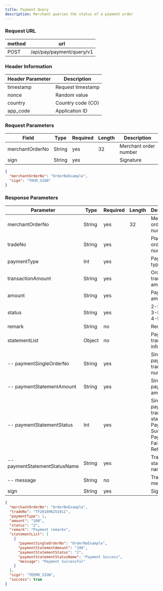 ```yaml
---
title: Payment Query
description: Merchant queries the status of a payment order
---
```


### Request URL

| method | url                       |
| ------ | ------------------------- |
| POST   | /api/pay/payment/query/v1 |

### Header Information

| Header Parameter | Description       |
| --------------- |-------------------|
| timestamp      | Request timestamp |
| nonce          | Random value      |
| country        | Country code (CO) |
| app_code       | Application ID    |

### Request Parameters

| Field           | Type   | Required | Length | Description           |
| --------------- | ------ | -------- | ------ | --------------------- |
| merchantOrderNo | String | yes      | 32     | Merchant order number |
| sign           | String | yes      |        | Signature            |

```json title="Request Example"
{
  "merchantOrderNo": "OrderNoExample",
  "sign": "YOUR_SIGN"
}
```

### Response Parameters

| Parameter                     | Type   | Required | Length | Description                                                                                                            |
| ---------------------------- | ------ | -------- | ------ | ---------------------------------------------------------------------------------------------------------------------- |
| merchantOrderNo              | String | yes      | 32     | Merchant order number                                                                                                  |
| tradeNo                      | String | yes      |        | Platform order number                                                                                                  |
| paymentType                  | Int    | yes      |        | Payment type|
| transactionAmount            | String | yes      |        | Order transaction amount                                                                                               |
| amount                       | String | yes      |        | Payment amount                                                                                                         |
| status                       | String | yes      |        | 2-Success 3-Failed 4-Refund                                                                                            |
| remark                       | String | no       |        | Remarks                                                                                                                |
| statementList                | Object | no       |        | Payment transaction information                                                                                        |
| -- paymentSingleOrderNo      | String | yes      |        | Single payment transaction number                                                                                      |
| -- paymentStatementAmount    | String | yes      |        | Single payment amount                                                                                                  |
| -- paymentStatementStatus    | Int    | yes      |        | Single payment transaction status: 2-Payment Success 3-Payment Failed 4-Refund                                          |
| -- paymentStatementStatusName| String | yes      |        | Transaction status name                                                                                                |
| -- message                   | String | no       |        | Transaction message                                                                                                    |
| sign                         | String | yes      |        | Signature                                                                                                              |

```json title="Response Example"
{
  "merchantOrderNo": "OrderNoExample",
  "tradeNo": "TF201806251011",
  "paymentType": 1,
  "amount": "100",
  "status": "2",
  "remark": "Payment remarks",
  "statementList": [
    {
      "paymentSingleOrderNo": "OrderNoExample",
      "paymentStatementAmount": "100",
      "paymentStatementStatus": "2",
      "paymentStatementStatusName": "Payment Success",
      "message": "Payment Successful"
    }
  ],
  "sign": "TEEMO_SIGN",
  "success": true
}
